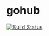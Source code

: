 # gohub

[![Build Status](https://travis-ci.org/AlexKomrakov/go-github-temp.svg?branch=master)](https://travis-ci.org/AlexKomrakov/go-github-temp)
